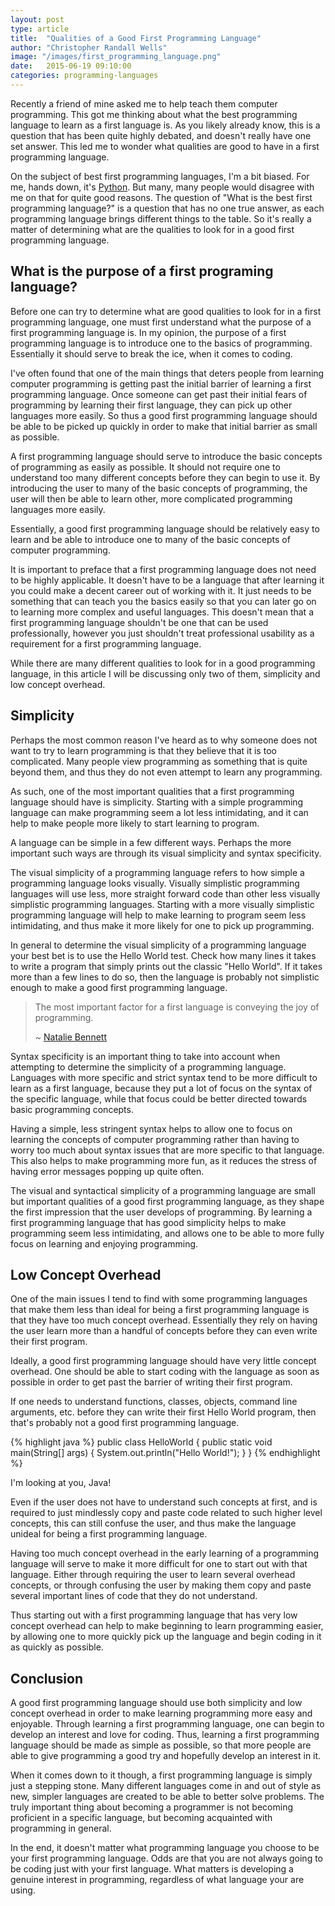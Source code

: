 ```yaml
---
layout: post
type: article
title:  "Qualities of a Good First Programming Language"
author: "Christopher Randall Wells"
image: "/images/first_programming_language.png"
date:   2015-06-19 09:10:00
categories: programming-languages
---
```

Recently a friend of mine asked me to help teach them computer programming. This got me thinking about what the best programming language to learn as a first language is. As you likely already know, this is a question that has been quite highly debated, and doesn't really have one set answer. This led me to wonder what qualities are good to have in a first programming language.

On the subject of best first programming languages, I'm a bit biased. For me, hands down, it's [Python](https://www.python.org/). But many, many people would disagree with me on that for quite good reasons. The question of "What is the best first programming language?" is a question that has no one true answer, as each programming language brings different things to the table. So it's really a matter of determining what are the qualities to look for in a good first programming language.

## What is the purpose of a first programing language?
Before one can try to determine what are good qualities to look for in a first programming language, one must first understand what the purpose of a first programming language is. In my opinion, the purpose of a first programming language is to introduce one to the basics of programming. Essentially it should serve to break the ice, when it comes to coding.

I've often found that one of the main things that deters people from learning computer programming is getting past the initial barrier of learning a first programming language. Once someone can get past their initial fears of programming by learning their first language, they can pick up other languages more easily. So thus a good first programming language should be able to be picked up quickly in order to make that initial barrier as small as possible.

A first programming language should serve to introduce the basic concepts of programming as easily as possible. It should not require one to understand too many different concepts before they can begin to use it. By introducing the user to many of the basic concepts of programming, the user will then be able to learn other, more complicated programming languages more easily.

Essentially, a good first programming language should be relatively easy to learn and be able to introduce one to many of the basic concepts of computer programming.

It is important to preface that a first programming language does not need to be highly applicable. It doesn't have to be a language that after learning it you could make a decent career out of working with it. It just needs to be something that can teach you the basics easily so that you can later go on to learning more complex and useful languages. This doesn't mean that a first programming language shouldn't be one that can be used professionally, however you just shouldn't treat professional usability as a requirement for a first programming language.

While there are many different qualities to look for in a good programming language, in this article I will be discussing only two of them, simplicity and low concept overhead.

## Simplicity
Perhaps the most common reason I've heard as to why someone does not want to try to learn programming is that they believe that it is too complicated. Many people view programming as something that is quite beyond them, and thus they do not even attempt to learn any programming.

As such, one of the most important qualities that a first programming language should have is simplicity. Starting with a simple programming language can make programming seem a lot less intimidating, and it can help to make people more likely to start learning to program.

A language can be simple in a few different ways. Perhaps the more important such ways are through its visual simplicity and syntax specificity.

The visual simplicity of a programming language refers to how simple a programming language looks visually. Visually simplistic programming languages will use less, more straight forward code than other less visually simplistic programming languages. Starting with a more visually simplistic programming language will help to make learning to program seem less intimidating, and thus make it more likely for one to pick up programming.

In general to determine the visual simplicity of a programming language your best bet is to use the Hello World test. Check how many lines it takes to write a program that simply prints out the classic "Hello World". If it takes more than a few lines to do so, then the language is probably not simplistic enough to make a good first programming language.

> The most important factor for a first language is conveying the joy of programming.
>
> ~ [Natalie Bennett](https://twitter.com/bennett_nj/status/600669895177666560)

Syntax specificity is an important thing to take into account when attempting to determine the simplicity of a programming language. Languages with more specific and strict syntax tend to be more difficult to learn as a first language, because they put a lot of focus on the syntax of the specific language, while that focus could be better directed towards basic programming concepts.

Having a simple, less stringent syntax helps to allow one to focus on learning the concepts of computer programming rather than having to worry too much about syntax issues that are more specific to that language. This also helps to make programming more fun, as it reduces the stress of having error messages popping up quite often.

The visual and syntactical simplicity of a programming language are small but important qualities of a good first programming language, as they shape the first impression that the user develops of programming. By learning a first programming language that has good simplicity helps to make programming seem less intimidating, and allows one to be able to more fully focus on learning and enjoying programming.

## Low Concept Overhead
One of the main issues I tend to find with some programming languages that make them less than ideal for being a first programming language is that they have too much concept overhead. Essentially they rely on having the user learn more than a handful of concepts before they can even write their first program.

Ideally, a good first programming language should have very little concept overhead. One should be able to start coding with the language as soon as possible in order to get past the barrier of writing their first program.

If one needs to understand functions, classes, objects, command line arguments, etc. before they can write their first Hello World program, then that's probably not a good first programming language.

{% highlight java %}
public class HelloWorld
{
    public static void main(String[] args) {
        System.out.println("Hello World!");
    }
}
{% endhighlight %}

I'm looking at you, Java!

Even if the user does not have to understand such concepts at first, and is required to just mindlessly copy and paste code related to such higher level concepts, this can still confuse the user, and thus make the language unideal for being a first programming language.

Having too much concept overhead in the early learning of a programming language will serve to make it more difficult for one to start out with that language. Either through requiring the user to learn several overhead concepts, or through confusing the user by making them copy and paste several important lines of code that they do not understand.

Thus starting out with a first programming language that has very low concept overhead can help to make beginning to learn programming easier, by allowing one to more quickly pick up the language and begin coding in it as quickly as possible.

## Conclusion
A good first programming language should use both simplicity and low concept overhead in order to make learning programming more easy and enjoyable. Through learning a first programming language, one can begin to develop an interest and love for coding. Thus, learning a first programming language should be made as simple as possible, so that more people are able to give programming a good try and hopefully develop an interest in it.

When it comes down to it though, a first programming language is simply just a stepping stone. Many different languages come in and out of style as new, simpler languages are created to be able to better solve problems. The truly important thing about becoming a programmer is not becoming proficient in a specific language, but becoming acquainted with programming in general.

In the end, it doesn't matter what programming language you choose to be your first programming language. Odds are that you are not always going to be coding just with your first language. What matters is developing a genuine interest in programming, regardless of what language your are using.
